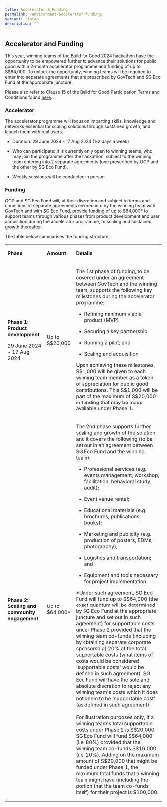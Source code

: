 ```yaml
---
title: Accelerator & Funding
permalink: /environment/accelerator-funding/
variant: tiptap
description: ""
---
```

<h2><strong>Accelerator and Funding</strong></h2>
<p>This year, winning teams of the Build for Good 2024 hackathon have the
opportunity to be empowered further to advance their solutions for public
good with a 2-month accelerator programme and funding of up to S$84,000.&nbsp;To
unlock the opportunity, winning teams will be required to enter into separate
agreements that are prescribed by GovTech and SG Eco Fund at the appropriate
juncture.</p>
<p></p>
<p>Please also refer to Clause 15 of the Build for Good Participation Terms
and Conditions found <a href="https://www.build.gov.sg/terms-of-use/" rel="noopener noreferrer nofollow" target="_blank">here</a>.</p>
<h3><strong>Accelerator</strong></h3>
<p>The accelerator programme will focus on imparting skills, knowledge and
networks essential for scaling solutions through sustained growth, and
launch them with real users.
<br>
</p>
<ul>
<li>
<p>Duration: 29 June 2024 - 17 Aug 2024 (1-2 days a week)</p>
</li>
<li>
<p>Who can participate: It is currently only open to winning teams, who may
join the programme after the hackathon, subject to the winning team entering
into 2 separate agreements (one prescribed by OGP and the other by SG Eco
Fund).</p>
</li>
<li>
<p>Weekly sessions will be conducted in person</p>
</li>
</ul>
<h3><strong>Funding</strong></h3>
<p>OGP and SG Eco Fund will, at their discretion and subject to terms and
conditions of separate agreements entered into by the winning team with
GovTech and with SG Eco Fund, provide funding of up to $84,000* to support
teams through various phases from product development and user acquisition
during the accelerator programme, to scaling and sustained growth thereafter.
<br>
</p>
<p>The table below summarises the funding structure:
<br>
</p>
<table style="minWidth: 75px">
<colgroup>
<col>
<col>
<col>
</colgroup>
<tbody>
<tr>
<td rowspan="1" colspan="1">
<p><strong>Phase</strong>
</p>
</td>
<td rowspan="1" colspan="1">
<p><strong>Amount</strong>
</p>
</td>
<td rowspan="1" colspan="1">
<p><strong>Details</strong>
</p>
</td>
</tr>
<tr>
<td rowspan="1" colspan="1">
<p><strong>Phase 1: Product development</strong>
</p>
<p></p>
<p>29 June 2024 - 17 Aug 2024</p>
<p></p>
</td>
<td rowspan="1" colspan="1">
<p>Up to S$20,000</p>
</td>
<td rowspan="1" colspan="1">
<p>The 1st phase of funding, to be covered under an agreement between GovTech
and the winning team, supports the following key milestones during the
accelerator programme:
<br>
</p>
<ul>
<li>
<p>Refining minimum viable product (MVP)</p>
</li>
<li>
<p>Securing a key partnership</p>
</li>
<li>
<p>Running a pilot; and</p>
</li>
<li>
<p>Scaling and acquisition</p>
</li>
</ul>
<p>Upon achieving these milestones, S$1,000 will be given to each winning
team member as a token of appreciation for public good contributions. This
S$1,000 will be part of the maximum of S$20,000 in funding that may be
made available under Phase 1.</p>
</td>
</tr>
<tr>
<td rowspan="1" colspan="1">
<p><strong>Phase 2: Scaling and community engagement</strong>
</p>
<p></p>
<p></p>
</td>
<td rowspan="1" colspan="1">
<p>Up to $64,000*</p>
</td>
<td rowspan="1" colspan="1">
<p>The 2nd phase supports further scaling and growth of the solution, and
it covers the following (to be set out in an agreement between SG Eco Fund
and the winning team):</p>
<ul>
<li>
<p>Professional services (e.g. events management, workshop, facilitation,
behavioral study, audit);</p>
</li>
<li>
<p>Event venue rental;</p>
</li>
<li>
<p>Educational materials (e.g. brochures, publications, books);</p>
</li>
<li>
<p>Marketing and publicity (e.g. production of posters, EDMs, photography);</p>
</li>
<li>
<p>Logistics and transportation; and</p>
</li>
<li>
<p>Equipment and tools necessary for project implementation</p>
</li>
</ul>
<p></p>
<p>*Under such agreement, SG Eco Fund will fund up to S$64,000 (the exact
quantum will be determined by SG Eco Fund at the appropriate juncture and
set out in such agreement) for supportable costs under Phase 2 provided
that the winning team co-funds (including by obtaining separate corporate
sponsorship) 20% of the total supportable costs (what items of costs would
be considered 'supportable costs' would be defined in such agreement).
SG Eco Fund will have the sole and absolute discretion to reject any winning
team's costs which it does not deem to be 'supportable cost' (as defined
in such agreement).
<br>
<br>For illustration purposes only, if a winning team's total supportable
costs under Phase 2 is S$20,000, SG Eco Fund will fund S$64,000 (i.e. 80%)
provided that the winning team co-funds S$16,000 (i.e. 20%). Adding on
the maximum amount of S$20,000 that might be funded under Phase 1, the
maximum total funds that a winning team might have (including the portion
that the team co-funds itself) for their project is $100,000.</p>
<p></p>
</td>
</tr>
</tbody>
</table>
<p></p>